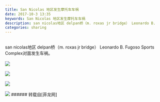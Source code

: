 ```yaml
---
title: San Nicolas 地区发生摩托车车祸
date: 2017-10-3 13:35
keywords: San Nicolas 地区发生摩托车车祸
description: san nicolas地区 delpan桥（m. roxas jr bridge） Leonardo B. Fugoso Sports Complex对面发生车祸。
categories: sharing
---
```

<td class="t_f" id="postmessage_911666">

<br/>
san nicolas地区 delpan桥（m. roxas jr bridge） Leonardo B. Fugoso Sports Complex对面发生车祸。<br/>
<br/>

<img aid="637521" data-cf-modified-2717f9732b78a705c9e66512-="" file="data/attachment/forum/201710/02/193450u2by48989z7vd7ok.jpg.thumb.jpg" id="aimg_637521" inpost="1" onclick="" onmouseover="" src="http://www.flw.ph/data/attachment/forum/201710/02/193450u2by48989z7vd7ok.jpg" style="cursor:pointer" zoomfile="data/attachment/forum/201710/02/193450u2by48989z7vd7ok.jpg"/>


<br/>
<br/>

<img aid="637520" data-cf-modified-2717f9732b78a705c9e66512-="" file="data/attachment/forum/201710/02/193448dxxi35e9gxddwgib.jpg.thumb.jpg" id="aimg_637520" inpost="1" onclick="" onmouseover="" src="http://www.flw.ph/data/attachment/forum/201710/02/193448dxxi35e9gxddwgib.jpg" style="cursor:pointer" zoomfile="data/attachment/forum/201710/02/193448dxxi35e9gxddwgib.jpg"/>


<br/>
<br/>

<img aid="637519" data-cf-modified-2717f9732b78a705c9e66512-="" file="data/attachment/forum/201710/02/193447tb3abalbnl42e74j.jpg.thumb.jpg" id="aimg_637519" inpost="1" onclick="" onmouseover="" src="http://www.flw.ph/data/attachment/forum/201710/02/193447tb3abalbnl42e74j.jpg" style="cursor:pointer" zoomfile="data/attachment/forum/201710/02/193447tb3abalbnl42e74j.jpg"/>


<br/>
<br/>

<img aid="637518" data-cf-modified-2717f9732b78a705c9e66512-="" file="data/attachment/forum/201710/02/193446q5n7wbw5swwwwyb9.jpg.thumb.jpg" id="aimg_637518" inpost="1" onclick="" onmouseover="" src="http://www.flw.ph/data/attachment/forum/201710/02/193446q5n7wbw5swwwwyb9.jpg" style="cursor:pointer" zoomfile="data/attachment/forum/201710/02/193446q5n7wbw5swwwwyb9.jpg"/>


</td>
###### 转载自[菲龙网]